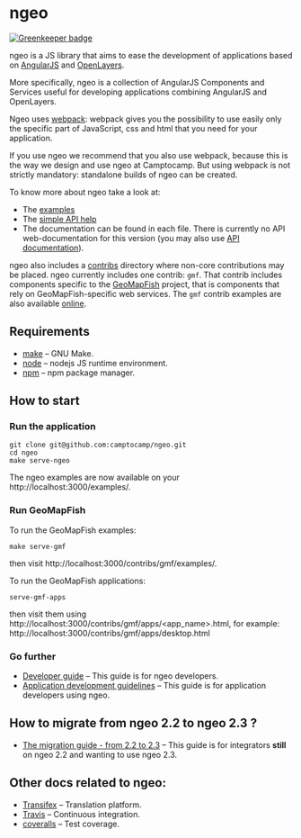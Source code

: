 # ngeo

[![Greenkeeper badge](https://badges.greenkeeper.io/camptocamp/ngeo.svg)](https://greenkeeper.io/)

ngeo is a JS library that aims to ease the development of applications based on
[AngularJS](https://angularjs.org/) and [OpenLayers](http://openlayers.org).

More specifically, ngeo is a collection of AngularJS Components and Services
useful for developing applications combining AngularJS and OpenLayers.

Ngeo uses [webpack](https://webpack.js.org): webpack gives you the possibility to use easily only the specific
part of JavaScript, css and html that you need for your application.

If you use ngeo we recommend that you also use webpack, because this is the way
we design and use ngeo at Camptocamp. But using webpack is not strictly mandatory:
standalone builds of ngeo can be created.

To know more about ngeo take a look at:

* The [examples](https://camptocamp.github.io/ngeo/master/examples)
* The [simple API help](https://camptocamp.github.io/ngeo/master/api/apihelp.html)
* The documentation can be found in each file. There is currently no API web-documentation for this
  version (you may also use [API documentation](https://camptocamp.github.io/ngeo/master/apidoc/index.html)).

ngeo also includes a [contribs](contribs) directory where non-core
contributions may be placed. ngeo currently includes one contrib: `gmf`.  That
contrib includes components specific to the
[GeoMapFish](http://geomapfish.org/) project, that is components that rely on
GeoMapFish-specific web services. The `gmf` contrib examples are also available
[online](https://camptocamp.github.io/ngeo/master/examples/contribs/gmf/).


## Requirements

* [make](https://www.gnu.org/software/make/) – GNU Make.
* [node](https://www.nodejs.org/) – nodejs JS runtime environment.
* [npm](https://www.npmjs.com/) – npm package manager.

## How to start

### Run the application

```
git clone git@github.com:camptocamp/ngeo.git
cd ngeo
make serve-ngeo
```

The ngeo examples are now available on your http://localhost:3000/examples/.

### Run GeoMapFish

To run the GeoMapFish examples:

```
make serve-gmf
```

then visit http://localhost:3000/contribs/gmf/examples/.

To run the GeoMapFish applications:

```
serve-gmf-apps
```

then visit them using
http://localhost:3000/contribs/gmf/apps/<app_name>.html, for example:
http://localhost:3000/contribs/gmf/apps/desktop.html

### Go further

* [Developer guide](docs/developer-guide.md) – This guide is for ngeo developers.
* [Application development guidelines](docs/guidelines.md) – This guide is for
  application developers using ngeo.


## How to migrate from ngeo 2.2 to ngeo 2.3 ?
* [The migration guide - from 2.2 to 2.3](docs/how_to_migrate_from_2.2_to_2.3.md) – This guide is for
  integrators **still** on ngeo 2.2 and wanting to use ngeo 2.3.


## Other docs related to ngeo:
* [Transifex](https://www.transifex.com/camptocamp/ngeo/) – Translation platform.
* [Travis](https://travis-ci.org/camptocamp/ngeo) – Continuous integration.
* [coveralls](https://coveralls.io/github/camptocamp/ngeo) – Test coverage.
